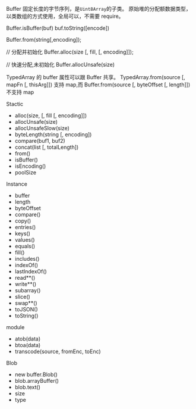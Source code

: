 Buffer 固定长度的字节序列，是`Uint8Array`的子类。 原始堆的分配额数据类型，以类数组的方式使用，全局可以，不需要 require。

Buffer.isBuffer(buf)
buf.toString([encode])

Buffer.from(string[,encoding]);

// 分配并初始化
Buffer.alloc(size [, fill, [, encoding]]);

// 快速分配,未初始化
Buffer.allocUnsafe(size)

TypedArray 的 buffer 属性可以跟 Buffer 共享。
TypedArray.from(source [, mapFn [, thisArg]]) 支持 map,而 Buffer.from(source [, byteOffset [, length]])不支持 map

Stactic

- alloc(size, [, fill [, encoding]])
- allocUnsafe(size)
- allocUnsafeSlow(size)
- byteLength(string [, encoding])
- compare(buf1, buf2)
- concat(list [, totalLength])
- from()
- isBuffer()
- isEncoding()
- poolSize

Instance

- buffer
- length
- byteOffset
- compare()
- copy()
- entries()
- keys()
- values()
- equals()
- fill()
- includes()
- indexOf()
- lastIndexOf()
- read\*\*()
- write\*\*()
- subarray()
- slice()
- swap\*\*()
- toJSON()
- toString()

module

- atob(data)
- btoa(data)
- transcode(source, fromEnc, toEnc)

Blob

- new buffer.Blob()
- blob.arrayBuffer()
- blob.text()
- size
- type
